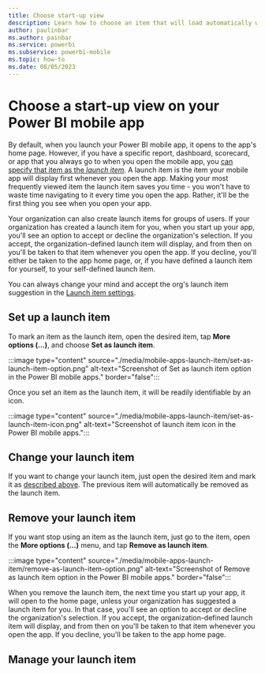 ```yaml
---
title: Choose start-up view
description: Learn how to choose an item that will load automatically whenever you open your Power BI mobile app.
author: paulinbar
ms.author: painbar
ms.service: powerbi
ms.subservice: powerbi-mobile
ms.topic: how-to
ms.date: 08/05/2023
---
```

# Choose a start-up view on your Power BI mobile app

By default, when you launch your Power BI mobile app, it opens to the app's home page. However, if you have a specific report, dashboard, scorecard, or app that you always go to when you open the mobile app, you [can specify that item as the *launch item*](#set-up-a-launch-item). A launch item is the item your mobile app will display first whenever you open the app. Making your most frequently viewed item the launch item saves you time - you won't have to waste time navigating to it every time you open the app. Rather, it'll be the first thing you see when you open your app.

Your organization can also create launch items for groups of users. If your organization has created a launch item for you, when you start up your app, you'll see an option to accept or decline the organization's selection. If you accept, the organization-defined launch item will display, and from then on you'll be taken to that item whenever you open the app. If you decline, you'll either be taken to the app home page, or, if you have defined a launch item for yourself, to your self-defined launch item.

You can always change your mind and accept the org's launch item suggestion in the [Launch item settings](#manage-your-launch-item).

## Set up a launch item

To mark an item as the launch item, open the desired item, tap **More options (…)**, and choose **Set as launch item**.

:::image type="content" source="./media/mobile-apps-launch-item/set-as-launch-item-option.png" alt-text="Screenshot of Set as launch item option in the Power BI mobile apps." border="false":::

Once you set an item as the launch item, it will be readily identifiable by an icon.

:::image type="content" source="./media/mobile-apps-launch-item/set-as-launch-item-icon.png" alt-text="Screenshot of launch item icon in the Power BI mobile apps.":::

## Change your launch item

If you want to change your launch item, just open the desired item and mark it as [described above](#set-up-a-launch-item). The previous item will automatically be removed as the launch item.

## Remove your launch item

If you want stop using an item as the launch item, just go to the item, open the **More options (...)** menu, and tap **Remove as launch item**.

:::image type="content" source="./media/mobile-apps-launch-item/remove-as-launch-item-option.png" alt-text="Screenshot of Remove as launch item option in the Power BI mobile apps." border="false":::

When you remove the launch item, the next time you start up your app, it will open to the home page, unless your organization has suggested a launch item for you. In that case, you'll see an option to accept or decline the organization's selection. If you accept, the organization-defined launch item will display, and from then on you'll be taken to that item whenever you open the app. If you decline, you'll be taken to the app home page.

## Manage your launch item

